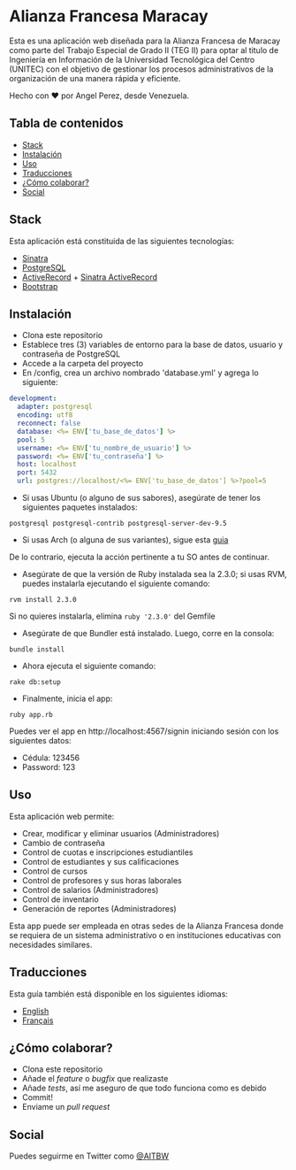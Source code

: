 # Alianza Francesa Maracay

Esta es una aplicación web diseñada para la Alianza Francesa de Maracay como parte del Trabajo Especial de Grado II (TEG II) para optar al titulo de Ingeniería en Información de la Universidad Tecnológica del Centro (UNITEC) con el objetivo de gestionar los procesos administrativos de la organización de una manera rápida y eficiente.

Hecho con ♥ por Angel Perez, desde Venezuela.

## Tabla de contenidos
* [Stack](#stack)
* [Instalación](#instalación)
* [Uso](#uso)
* [Traducciones](#traducciones)
* [¿Cómo colaborar?](#cómo-colaborar)
* [Social](#social)

## Stack
Esta aplicación está constituida de las siguientes tecnologías:
* [Sinatra](http://www.sinatrarb.com/)
* [PostgreSQL](https://www.postgresql.org/)
* [ActiveRecord](http://guides.rubyonrails.org/active_record_basics.html) + [Sinatra ActiveRecord](https://github.com/janko-m/sinatra-activerecord)
* [Bootstrap](http://getbootstrap.com/)

## Instalación
* Clona este repositorio
* Establece tres (3) variables de entorno para la base de datos, usuario y contraseña de PostgreSQL
* Accede a la carpeta del proyecto
* En /config, crea un archivo nombrado 'database.yml' y agrega lo siguiente:

``` yaml
development:
  adapter: postgresql
  encoding: utf8
  reconnect: false
  database: <%= ENV['tu_base_de_datos'] %>
  pool: 5
  username: <%= ENV['tu_nombre_de_usuario'] %>
  password: <%= ENV['tu_contraseña'] %>
  host: localhost
  port: 5432
  url: postgres://localhost/<%= ENV['tu_base_de_datos'] %>?pool=5
```

* Si usas Ubuntu (o alguno de sus sabores), asegúrate de tener los siguientes paquetes instalados:

``` shell
postgresql postgresql-contrib postgresql-server-dev-9.5
```

* Si usas Arch (o alguna de sus variantes), sigue esta [guia](https://wiki.archlinux.org/index.php/PostgreSQL)

De lo contrario, ejecuta la acción pertinente a tu SO antes de continuar.

* Asegúrate de que la versión de Ruby instalada sea la 2.3.0; si usas RVM, puedes instalarla ejecutando el siguiente comando:

``` shell
rvm install 2.3.0
```

Si no quieres instalarla, elimina `ruby '2.3.0'` del Gemfile

* Asegúrate de que Bundler está instalado. Luego, corre en la consola:

``` shell
bundle install
```

* Ahora ejecuta el siguiente comando:

``` shell
rake db:setup
```

* Finalmente, inicia el app:

``` shell
ruby app.rb
```

Puedes ver el app en http://localhost:4567/signin iniciando sesión con los siguientes datos:
* Cédula: 123456
* Password: 123

## Uso
Esta aplicación web permite:
* Crear, modificar y eliminar usuarios (Administradores)
* Cambio de contraseña
* Control de cuotas e inscripciones estudiantiles
* Control de estudiantes y sus calificaciones
* Control de cursos
* Control de profesores y sus horas laborales
* Control de salarios (Administradores)
* Control de inventario
* Generación de reportes (Administradores)

Esta app puede ser empleada en otras sedes de la Alianza Francesa donde se requiera de un sistema administrativo o en instituciones educativas con necesidades similares.

## Traducciones
Esta guía también está disponible en los siguientes idiomas:
* [English](./README.md)
* [Français](./README.fr.md)

## ¿Cómo colaborar?
* Clona este repositorio
* Añade el *feature* o *bugfix* que realizaste
* Añade *tests*, así me aseguro de que todo funciona como es debido
* Commit!
* Enviame un *pull request*

## Social
Puedes seguirme en Twitter como [@AITBW](https://twitter.com/AITBW)
